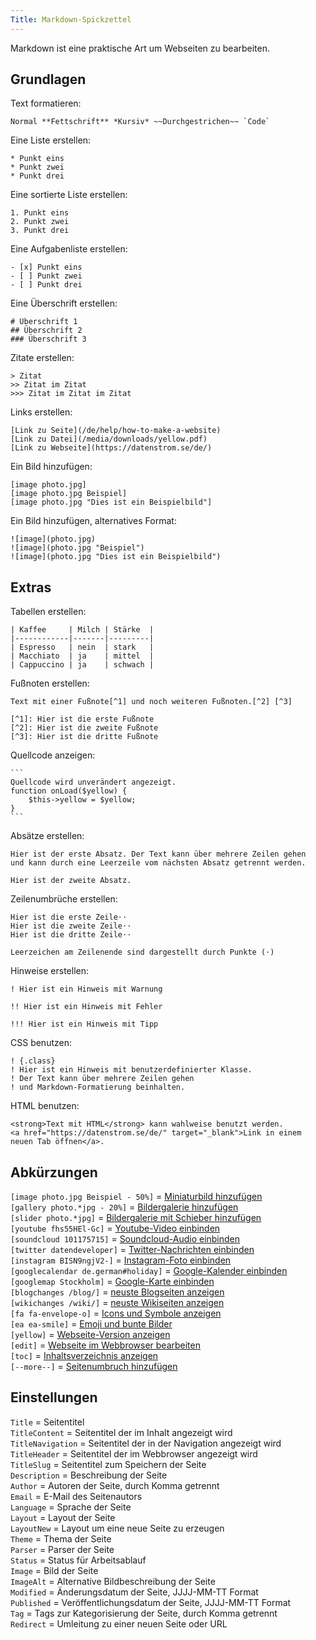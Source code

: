 ```yaml
---
Title: Markdown-Spickzettel
---
```

Markdown ist eine praktische Art um Webseiten zu bearbeiten.

## Grundlagen

Text formatieren:

    Normal **Fettschrift** *Kursiv* ~~Durchgestrichen~~ `Code`

Eine Liste erstellen:

    * Punkt eins
    * Punkt zwei
    * Punkt drei

Eine sortierte Liste erstellen:

    1. Punkt eins
    2. Punkt zwei
    3. Punkt drei

Eine Aufgabenliste erstellen:

    - [x] Punkt eins
    - [ ] Punkt zwei
    - [ ] Punkt drei

Eine Überschrift erstellen:

    # Überschrift 1
    ## Überschrift 2
    ### Überschrift 3

Zitate erstellen:

    > Zitat
    >> Zitat im Zitat
    >>> Zitat im Zitat im Zitat

Links erstellen:

    [Link zu Seite](/de/help/how-to-make-a-website)
    [Link zu Datei](/media/downloads/yellow.pdf)
    [Link zu Webseite](https://datenstrom.se/de/)

Ein Bild hinzufügen:

    [image photo.jpg]
    [image photo.jpg Beispiel]
    [image photo.jpg "Dies ist ein Beispielbild"]

Ein Bild hinzufügen, alternatives Format:

    ![image](photo.jpg)
    ![image](photo.jpg "Beispiel")
    ![image](photo.jpg "Dies ist ein Beispielbild")

## Extras

Tabellen erstellen:

    | Kaffee     | Milch | Stärke  |
    |------------|-------|---------|
    | Espresso   | nein  | stark   |
    | Macchiato  | ja    | mittel  |
    | Cappuccino | ja    | schwach |

Fußnoten erstellen:

    Text mit einer Fußnote[^1] und noch weiteren Fußnoten.[^2] [^3]
    
    [^1]: Hier ist die erste Fußnote
    [^2]: Hier ist die zweite Fußnote
    [^3]: Hier ist die dritte Fußnote

Quellcode anzeigen:

    ```
    Quellcode wird unverändert angezeigt.
    function onLoad($yellow) {
        $this->yellow = $yellow;
    }
    ```

Absätze erstellen:

    Hier ist der erste Absatz. Der Text kann über mehrere Zeilen gehen
    und kann durch eine Leerzeile vom nächsten Absatz getrennt werden.

    Hier ist der zweite Absatz.

Zeilenumbrüche erstellen:

    Hier ist die erste Zeile⋅⋅
    Hier ist die zweite Zeile⋅⋅
    Hier ist die dritte Zeile⋅⋅
    
    Leerzeichen am Zeilenende sind dargestellt durch Punkte (⋅)

Hinweise erstellen:

    ! Hier ist ein Hinweis mit Warnung
    
    !! Hier ist ein Hinweis mit Fehler
    
    !!! Hier ist ein Hinweis mit Tipp

CSS benutzen:

    ! {.class}
    ! Hier ist ein Hinweis mit benutzerdefinierter Klasse.
    ! Der Text kann über mehrere Zeilen gehen
    ! und Markdown-Formatierung beinhalten.

HTML benutzen:

    <strong>Text mit HTML</strong> kann wahlweise benutzt werden.
    <a href="https://datenstrom.se/de/" target="_blank">Link in einem neuen Tab öffnen</a>.

## Abkürzungen

`[image photo.jpg Beispiel - 50%]` = [Miniaturbild hinzufügen](https://github.com/datenstrom/yellow-extensions/tree/master/source/image)  
`[gallery photo.*jpg - 20%]` = [Bildergalerie hinzufügen](https://github.com/datenstrom/yellow-extensions/tree/master/source/gallery)  
`[slider photo.*jpg]` = [Bildergalerie mit Schieber hinzufügen](https://github.com/datenstrom/yellow-extensions/tree/master/source/slider)  
`[youtube fhs55HEl-Gc]` = [Youtube-Video einbinden](https://github.com/datenstrom/yellow-extensions/tree/master/source/youtube)  
`[soundcloud 101175715]` = [Soundcloud-Audio einbinden](https://github.com/datenstrom/yellow-extensions/tree/master/source/soundcloud)  
`[twitter datendeveloper]` = [Twitter-Nachrichten einbinden](https://github.com/datenstrom/yellow-extensions/tree/master/source/twitter)  
`[instagram BISN9ngjV2-]` = [Instagram-Foto einbinden](https://github.com/datenstrom/yellow-extensions/tree/master/source/instagram)  
`[googlecalendar de.german#holiday]` = [Google-Kalender einbinden](https://github.com/datenstrom/yellow-extensions/tree/master/source/googlecalendar)  
`[googlemap Stockholm]` = [Google-Karte einbinden](https://github.com/datenstrom/yellow-extensions/tree/master/source/googlemap)  
`[blogchanges /blog/]` = [neuste Blogseiten anzeigen](https://github.com/datenstrom/yellow-extensions/tree/master/source/blog)  
`[wikichanges /wiki/]` = [neuste Wikiseiten anzeigen](https://github.com/datenstrom/yellow-extensions/tree/master/source/wiki)  
`[fa fa-envelope-o]` = [Icons und Symbole anzeigen](https://github.com/datenstrom/yellow-extensions/tree/master/source/fontawesome)  
`[ea ea-smile]` = [Emoji und bunte Bilder](https://github.com/datenstrom/yellow-extensions/tree/master/source/emojiawesome)  
`[yellow]` = [Webseite-Version anzeigen](https://github.com/datenstrom/yellow-extensions/tree/master/source/core)  
`[edit]` = [Webseite im Webbrowser bearbeiten](https://github.com/datenstrom/yellow-extensions/tree/master/source/edit)  
`[toc]` = [Inhaltsverzeichnis anzeigen](https://github.com/datenstrom/yellow-extensions/tree/master/source/toc)  
`[--more--]` = [Seitenumbruch hinzufügen](https://github.com/datenstrom/yellow-extensions/tree/master/source/blog)  

## Einstellungen

`Title` = Seitentitel  
`TitleContent` = Seitentitel der im Inhalt angezeigt wird  
`TitleNavigation` = Seitentitel der in der Navigation angezeigt wird  
`TitleHeader` = Seitentitel der im Webbrowser angezeigt wird  
`TitleSlug` = Seitentitel zum Speichern der Seite  
`Description` = Beschreibung der Seite  
`Author` = Autoren der Seite, durch Komma getrennt  
`Email` = E-Mail des Seitenautors  
`Language` = Sprache der Seite  
`Layout` = Layout der Seite  
`LayoutNew` = Layout um eine neue Seite zu erzeugen  
`Theme` = Thema der Seite  
`Parser` = Parser der Seite  
`Status` = Status für Arbeitsablauf  
`Image` = Bild der Seite  
`ImageAlt` = Alternative Bildbeschreibung der Seite  
`Modified` = Änderungsdatum der Seite, JJJJ-MM-TT Format  
`Published` = Veröffentlichungsdatum der Seite, JJJJ-MM-TT Format  
`Tag` = Tags zur Kategorisierung der Seite, durch Komma getrennt  
`Redirect` = Umleitung zu einer neuen Seite oder URL  
